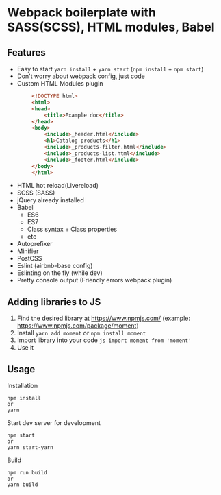 # Webpack boilerplate with SASS(SCSS), HTML modules, Babel
## Features
* Easy to start `yarn install` + `yarn start` (`npm install` + `npm start`)
* Don't worry about webpack config, just code
* Custom HTML Modules plugin
```html
        <!DOCTYPE html>
        <html>
        <head>
            <title>Example doc</title>
        </head>
        <body>
            <include>_header.html</include>
            <h1>Catalog products</h1>
            <include>_products-filter.html</include>
            <include>_products-list.html</include>
            <include>_footer.html</include>
        </body>
        </html>

```
* HTML hot reload(Livereload)
* SCSS (SASS)
* jQuery already installed
* Babel
  * ES6
  * ES7
  * Class syntax + Class properties
  * etc
* Autoprefixer
* Minifier
* PostCSS
* Eslint (airbnb-base config)
* Eslinting on the fly (while dev)
* Pretty console output (Friendly errors webpack plugin)

## Adding libraries to JS
1. Find the desired library at https://www.npmjs.com/ (example: https://www.npmjs.com/package/moment)
2. Install `yarn add moment` or `npm install moment`
3. Import library into your code `js import moment from 'moment'`
4. Use it

## Usage
Installation
```
npm install
or
yarn
```
Start dev server for development
```
npm start
or 
yarn start-yarn
```
Build
```
npm run build
or
yarn build
```
